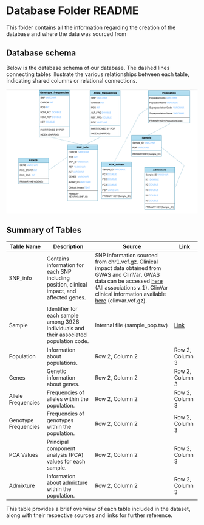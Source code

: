 # Database Folder README

This folder contains all the information regarding the creation of the database and where the data was sourced from 

## Database schema 

Below is the database schema of our database. 
The dashed lines connecting tables illustrate the various relationships between each table, indicating shared columns or relational connections. 

![Diagram](https://github.com/ml22826/Ubuntu/blob/main/Database/Screenshot%20from%202024-02-25%2019-14-58.png)


## Summary of Tables
| Table Name         | Description                                                     | Source                                                                        | Link |
|--------------------|-----------------------------------------------------------------|-------------------------------------------------------------------------------|------|
| SNP_info           | Contains information for each SNP including position, clinical impact, and affected genes. | SNP information sourced from chr1.vcf.gz. Clinical impact data obtained from GWAS and ClinVar. GWAS data can be accessed [here](https://www.ebi.ac.uk/gwas/docs/file-downloads) (All associations v.1). ClinVar clinical information available [here](https://ftp.ncbi.nlm.nih.gov/pub/clinvar/vcf_GRCh38/) (clinvar.vcf.gz). |  |
| Sample             | Identifier for each sample among 3928 individuals and their associated population code. | Internal file (sample_pop.tsv)                                                                  | [Link](Rowe) |
| Population         | Information about populations.                                   | Row 2, Column 2                                                                | Row 2, Column 3 |
| Genes              | Genetic information about genes.                                 | Row 2, Column 2                                                                | Row 2, Column 3 |
| Allele Frequencies| Frequencies of alleles within the population.                   | Row 2, Column 2                                                                | Row 2, Column 3 |
| Genotype Frequencies | Frequencies of genotypes within the population.                | Row 2, Column 2                                                                | Row 2, Column 3 |
| PCA Values         | Principal component analysis (PCA) values for each sample.      | Row 2, Column 2                                                                | Row 2, Column 3 |
| Admixture          | Information about admixture within the population.              | Row 2, Column 2                                                                | Row 2, Column 3 |

This table provides a brief overview of each table included in the dataset, along with their respective sources and links for further reference.


